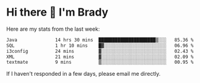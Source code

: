 # Hi there 👋 I'm Brady

Here are my stats from the last week:
<!--START_SECTION:waka-->

```txt
Java              14 hrs 30 mins  █████████████████████▒░░░   85.36 %
SQL               1 hr 10 mins    █▓░░░░░░░░░░░░░░░░░░░░░░░   06.96 %
i3config          24 mins         ▓░░░░░░░░░░░░░░░░░░░░░░░░   02.43 %
XML               21 mins         ▓░░░░░░░░░░░░░░░░░░░░░░░░   02.09 %
textmate          9 mins          ▒░░░░░░░░░░░░░░░░░░░░░░░░   00.95 %
```

<!--END_SECTION:waka-->

If I haven't responded in a few days, please email me directly. 
